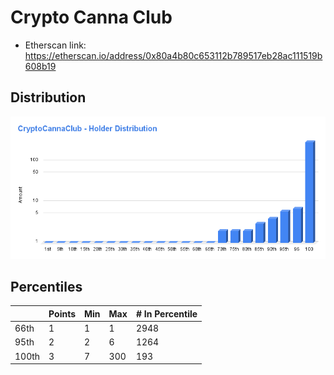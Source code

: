 # Crypto Canna Club

- Etherscan link: https://etherscan.io/address/0x80a4b80c653112b789517eb28ac111519b608b19

## Distribution 

![dist](../../../static/ccc-dist.png)

## Percentiles 
| | Points | Min | Max | # In Percentile |
|--|--------|-----|-----|----------|
|66th | 1 | 1 | 1 | 2948
|95th | 2 | 2 | 6 | 1264
|100th| 3 | 7 | 300 | 193